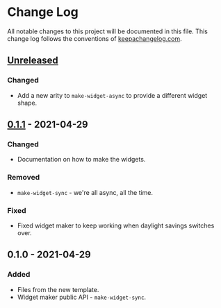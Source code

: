 # Change Log
All notable changes to this project will be documented in this file. This change log follows the conventions of [keepachangelog.com](http://keepachangelog.com/).

## [Unreleased]
### Changed
- Add a new arity to `make-widget-async` to provide a different widget shape.

## [0.1.1] - 2021-04-29
### Changed
- Documentation on how to make the widgets.

### Removed
- `make-widget-sync` - we're all async, all the time.

### Fixed
- Fixed widget maker to keep working when daylight savings switches over.

## 0.1.0 - 2021-04-29
### Added
- Files from the new template.
- Widget maker public API - `make-widget-sync`.

[Unreleased]: https://github.com/your-name/to-do-list-clojure/compare/0.1.1...HEAD
[0.1.1]: https://github.com/your-name/to-do-list-clojure/compare/0.1.0...0.1.1
